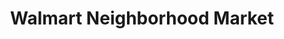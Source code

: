 ---
title: "Walmart Neighborhood Market"
url: /tulsa/walmart-neighborhood-market-east-81st-street/
shop: Supermarkt
---